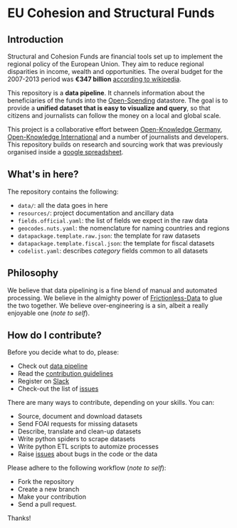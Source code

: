 # EU Cohesion and Structural Funds 

## Introduction

Structural and Cohesion Funds are financial tools set up to implement the regional policy of the European Union. They aim to reduce regional disparities in income, wealth and opportunities. The overal budget for the 2007-2013 period was __€347 billion__ [according to wikipedia](https://en.wikipedia.org/wiki/Structural_Funds_and_Cohesion_Fund).

This repository is a __data pipeline__. It channels information about the beneficiaries of the funds into the [Open-Spending](http:next.openspending.org) datastore. The goal is to provide a __unified dataset that is easy to visualize and query__, so that citizens and journalists can follow the money on a local and global scale. 

This project is a collaborative effort between [Open-Knowledge Germany](https://www.okfn.de/en/), [Open-Knowledge International](http://okfn.org/) and a number of journalists and developers. This repository builds on research and sourcing work that was previously organised inside a [google spreadsheet](https://docs.google.com/spreadsheets/d/1RkC_YuWWlhGxyDRc-bpD_zaWAXK78GpPr8nfPesQfSY/edit?pref=2&pli=1#gid=0). 

##  What's in here?

The repository contains the following:

- `data/`: all the data goes in here
- `resources/`: project documentation and ancillary data
- `fields.official.yaml`: the list of fields we expect in the raw data
- `geocodes.nuts.yaml`: the nomenclature for naming countries and regions
- `datapackage.template.raw.json`: the template for raw datasets
- `datapackage.template.fiscal.json`: the template for fiscal datasets
- `codelist.yaml`: describes *category* fields common to all datasets

## Philosophy

We believe that data pipelining is a fine blend of manual and automated processing. We believe in the almighty power of [Frictionless-Data](http://www.frictionlessdata.io/) to glue the two together. We believe over-engineering is a sin, albeit a really enjoyable one (*note to self*). 

## How do I contribute?

Before you decide what to do, please:

- Check out [data pipeline](https://github.com/os-data/eu-structural-funds/wiki)
- Read the [ contribution guidelines](https://github.com/os-data/eu-structural-funds/wiki/Contribution-guidelines)
- Register on [Slack](https://followthesubsidies.slack.com)
- Check-out the list of [issues](https://github.com/os-data/eu-structural-funds/issues)

There are many ways to contribute, depending on your skills. You can:

- Source, document and download datasets
- Send FOAI requests for missing datasets
- Describe, translate and clean-up datasets
- Write python spiders to scrape datasets
- Write python ETL scripts to automize processes
- Raise [issues](https://github.com/os-data/eu-structural-funds/issues) about bugs in the code or the data

Please adhere to the following workflow (*note to self*):

- Fork the repository
- Create a new branch
- Make your contribution
- Send a pull request. 

Thanks!
